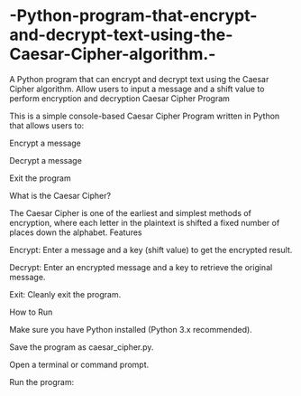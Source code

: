 # -Python-program-that-encrypt-and-decrypt-text-using-the-Caesar-Cipher-algorithm.-
A Python program that can encrypt and decrypt text using the Caesar Cipher algorithm. Allow users to input a message and a shift value to perform encryption and decryption
Caesar Cipher Program

This is a simple console-based Caesar Cipher Program written in Python that allows users to:

Encrypt a message

Decrypt a message

Exit the program

What is the Caesar Cipher?

The Caesar Cipher is one of the earliest and simplest methods of encryption, where each letter in the plaintext is shifted a fixed number of places down the alphabet.
Features

Encrypt: Enter a message and a key (shift value) to get the encrypted result.

Decrypt: Enter an encrypted message and a key to retrieve the original message.

Exit: Cleanly exit the program.

How to Run

Make sure you have Python installed (Python 3.x recommended).

Save the program as caesar_cipher.py.

Open a terminal or command prompt.

Run the program:
